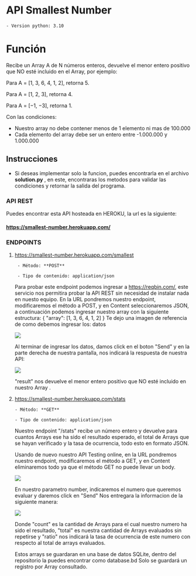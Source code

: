 # API Smallest Number
	- Version python: 3.10

# Función
Recibe un Array A de N números enteros, devuelve el menor entero positivo que NO esté incluido en el Array, por ejemplo:

Para A = [1, 3, 6, 4, 1, 2], retorna 5.

Para A = [1, 2, 3], retorna 4.

Para A = [−1, −3], retorna 1.

Con las condiciones:
- Nuestro array no debe contener menos de 1 elemento ni mas de 100.000
- Cada elemento del array debe ser un entero entre -1.000.000 y 1.000.000
## Instrucciones
- Si deseas implementar solo la funcion, puedes encontrarla en el archivo **solution.py** , en este, encontraras los metodos para validar las condiciones y retornar la salida del programa.
### API REST
Puedes encontrar esta API hosteada en HEROKU, la url es la siguiente:
#### https://smallest-number.herokuapp.com/
### ENDPOINTS
1. https://smallest-number.herokuapp.com/smallest

		- Método: **POST**
		
		- Tipo de contenido: application/json 
		
	Para probar este endpoint podemos ingresar a https://reqbin.com/, este servicio nos permitira probar la API REST sin necesidad de instalar nada en nuesto equipo. 
	En la URL pondremos nuestro endpoint, modificaremos el método a POST, y en Content seleccionaremos JSON, a continuación podemos ingresar nuestro array con la siguiente estructura:
			{
			"array": [1, 3, 6, 4, 1, 2]
			}
	Te dejo una imagen de referencia de como debemos ingresar los: datos

	![](https://i.ibb.co/Hr2M98K/test-fastapi-online-post.png)

	Al terminar de ingresar los datos, damos click en el boton "Send" y en la parte derecha de nuestra pantalla, nos indicará la respuesta de nuestra API:

	![](https://i.ibb.co/n0zBnFw/test-fastapi-online-post-result.png)

	"result" nos devuelve el menor entero positivo que NO esté incluido en nuestro Array .

2.  https://smallest-number.herokuapp.com/stats

		- Método: **GET**
		
		- Tipo de contenido: application/json 
		
	Nuestro endpoint "/stats" recibe un número entero y devuelve para cuantos Arrays ese ha sido el resultado esperado, el total de Arrays que se hayan verificado y la tasa de ocurrencia, todo esto en formato JSON.
	
	Usando de nuevo nuestro API Testing online, en la URL pondremos nuestro endpoint, modificaremos el método a GET, y en Content eliminaremos todo ya que el método GET no puede llevar un body.

	![](https://i.ibb.co/4JQfmst/test-fastapi-online-get.png)
    
	En nuestro parametro number, indicaremos el numero que queremos evaluar y daremos click en "Send"
	Nos entregara la informacion de la siguiente manera:
	
	![](https://i.ibb.co/rdRzD4f/test-fastapi-online-get-result.png)
	
	Donde "count" es la cantidad de Arrays para el cual nuestro numero ha sido el resultado, "total" es nuestra cantidad de Arrays evaluados sin repetirse y "ratio" nos indicará la tasa de ocurrencia de este numero con respecto al total de arrays evaluados.
	
	Estos arrays se guardaran en una base de datos SQLite, dentro del repositorio la puedes encontrar como database.bd
	Solo se guardará un registro por Array consultado.
